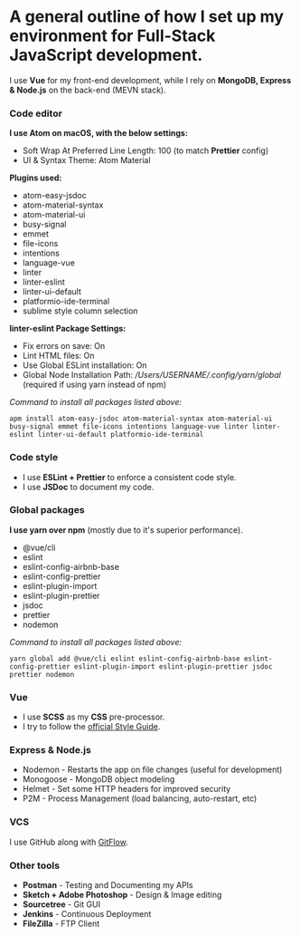 # A general outline of how I set up my environment for Full-Stack JavaScript development.

I use **Vue** for my front-end development, while I rely on **MongoDB, Express & Node.js** on the back-end (MEVN stack).

### Code editor

**I use Atom on macOS, with the below settings:**

- Soft Wrap At Preferred Line Length: 100 (to match **Prettier** config)
- UI & Syntax Theme: Atom Material

 **Plugins used:**
- atom-easy-jsdoc
- atom-material-syntax
- atom-material-ui
- busy-signal
- emmet
- file-icons
- intentions
- language-vue
- linter
- linter-eslint
- linter-ui-default
- platformio-ide-terminal
- sublime style column selection

**linter-eslint Package Settings:**
- Fix errors on save: On
- Lint HTML files: On
- Use Global ESLint installation: On
- Global Node Installation Path: _/Users/USERNAME/.config/yarn/global_ (required if using yarn instead of npm)

*Command to install all packages listed above:*

`apm install atom-easy-jsdoc atom-material-syntax atom-material-ui busy-signal emmet file-icons intentions language-vue linter linter-eslint linter-ui-default platformio-ide-terminal`

 ### Code style

- I use **ESLint + Prettier** to enforce a consistent code style.
- I use **JSDoc** to document my code.

 ### Global packages

 **I use yarn over npm** (mostly due to it's superior performance).
- @vue/cli
- eslint
- eslint-config-airbnb-base
- eslint-config-prettier
- eslint-plugin-import
- eslint-plugin-prettier
- jsdoc
- prettier
- nodemon

*Command to install all packages listed above:*

`yarn global add @vue/cli eslint eslint-config-airbnb-base eslint-config-prettier eslint-plugin-import eslint-plugin-prettier jsdoc prettier nodemon`

### Vue
- I use **SCSS** as my **CSS** pre-processor.
- I try to follow the [official Style Guide](https://vuejs.org/v2/style-guide/).

### Express & Node.js

- Nodemon - Restarts the app on file changes (useful for development)
- Monogoose - MongoDB object modeling
- Helmet - Set some HTTP headers for improved security
- P2M - Process Management (load balancing, auto-restart, etc)

### VCS

I use GitHub along with [GitFlow](https://www.atlassian.com/git/tutorials/comparing-workflows/gitflow-workflow).

### Other tools

- **Postman** - Testing and Documenting my APIs
- **Sketch + Adobe Photoshop** - Design & Image editing
- **Sourcetree** - Git GUI
- **Jenkins** - Continuous Deployment
- **FileZilla** - FTP Client
